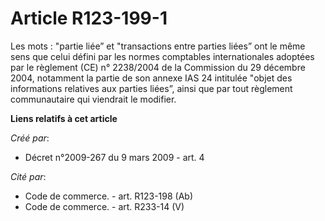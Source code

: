 # Article R123-199-1

Les mots : "partie liée” et "transactions entre parties liées” ont le même sens que celui défini par les normes comptables
internationales adoptées par le règlement (CE) n° 2238/2004 de la Commission du 29 décembre 2004, notamment la partie de son
annexe IAS 24 intitulée "objet des informations relatives aux parties liées”, ainsi que par tout règlement communautaire qui
viendrait le modifier.

**Liens relatifs à cet article**

_Créé par_:

  - Décret n°2009-267 du 9 mars 2009 - art. 4

_Cité par_:

  - Code de commerce. - art. R123-198 (Ab)
  - Code de commerce. - art. R233-14 (V)
